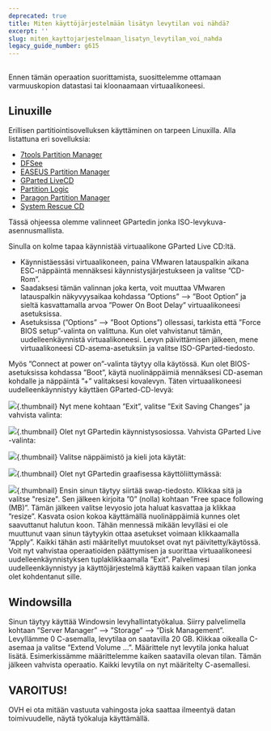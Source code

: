 ```yaml
---
deprecated: true
title: Miten käyttöjärjestelmään lisätyn levytilan voi nähdä?
excerpt: ''
slug: miten_kayttojarjestelmaan_lisatyn_levytilan_voi_nahda
legacy_guide_number: g615
---
```



## 
Ennen tämän operaation suorittamista, suosittelemme ottamaan varmuuskopion datastasi tai kloonaamaan virtuaalikoneesi.


## Linuxille
Erillisen partitiointisovelluksen käyttäminen on tarpeen Linuxilla. Alla listattuna eri sovelluksia:


- [7tools Partition Manager](http://www.7tools.com/pm/index.htm)
- [DFSee](http://www.dfsee.com/dfsee/index.php)
- [EASEUS Partition Manager](http://www.partition-tool.com)
- [GParted LiveCD](http://gparted.sourceforge.net/livecd.php)
- [Partition Logic](http://partitionlogic.org.uk)
- [Paragon Partition Manager](http://www.partition-manager.com)
- [System Rescue CD](http://www.sysresccd.org/Main_Page)


Tässä ohjeessa olemme valinneet GPartedin jonka ISO-levykuva-asennusmallista.

Sinulla on kolme tapaa käynnistää virtuaalikone GParted Live CD:ltä.

- Käynnistäessäsi virtuaalikoneen, paina VMwaren latauspalkin aikana ESC-näppäintä mennäksesi käynnistysjärjestukseen ja valitse ”CD-Rom”.
- Saadaksesi tämän valinnan joka kerta, voit muuttaa VMwaren latauspalkin näkyvyysaikaa kohdassa ”Options” –> ”Boot Option” ja sieltä kasvattamalla arvoa ”Power On Boot Delay” virtuaalikoneesi asetuksissa.
- Asetuksissa (”Options” –> ”Boot Options”) ollessasi, tarkista että ”Force BIOS setup”-valinta on valittuna. Kun olet vahvistanut tämän, uudelleenkäynnistä virtuaalikoneesi. Levyn päivittämisen jälkeen, mene virtuaalikoneesi CD-asema-asetuksiin ja valitse ISO-GParted-tiedosto.

Myös ”Connect at power on”-valinta täytyy olla käytössä.
Kun olet BIOS-asetuksissa kohdassa ”Boot”, käytä nuolinäppäimiä mennäksesi CD-aseman kohdalle ja näppäintä ”+” valitaksesi kovalevyn. Täten virtuaalikoneesi uudelleenkäynnistyy käyttäen GParted-CD-levyä:

![](images/img_126.jpg){.thumbnail}
Nyt mene kohtaan ”Exit”, valitse ”Exit Saving Changes” ja vahvista valinta:

![](images/img_127.jpg){.thumbnail}
Olet nyt GPartedin käynnistysosiossa. Vahvista GParted Live -valinta:

![](images/img_128.jpg){.thumbnail}
Valitse näppäimistö ja kieli jota käytät:

![](images/img_129.jpg){.thumbnail}
Olet nyt GPartedin graafisessa käyttöliittymässä:

![](images/img_130.jpg){.thumbnail}
Ensin sinun täytyy siirtää swap-tiedosto. Klikkaa sitä ja valitse "resize". Sen jälkeen kirjoita ”0” (nolla) kohtaan ”Free space following (MB)”. Tämän jälkeen valitse levyosio jota haluat kasvattaa ja klikkaa ”resize”. Kasvata osion kokoa käyttämällä nuolinäppäimiä kunnes olet saavuttanut halutun koon.
Tähän mennessä mikään levylläsi ei ole muuttunut vaan sinun täytyykin ottaa asetukset voimaan klikkaamalla ”Apply”. Kaikki tähän asti määritellyt muutokset ovat nyt päivitetty/käytössä.
Voit nyt vahvistaa operaatioiden päättymisen ja suorittaa virtuaalikoneesi uudelleenkäynnistyksen tuplaklikkaamalla ”Exit”.
Palvelimesi uudelleenkäynnistyy ja käyttöjärjestelmä käyttää kaiken vapaan tilan jonka olet kohdentanut sille.


## Windowsilla
Sinun täytyy käyttää Windowsin levyhallintatyökalua. Siirry palvelimella kohtaan ”Server Manager” –> ”Storage” –> ”Disk Management”.
Levyllämme 0 C-asemalla, levytilaa on saatavilla 20 GB. Klikkaa oikealla C-asemaa ja valitse ”Extend Volume ...”.
Määrittele nyt levytila jonka haluat lisätä. Esimerkissämme määrittelemme kaiken saatavilla olevan tilan. Tämän jälkeen vahvista operaatio.
Kaikki levytila on nyt määritelty C-asemallesi.

## VAROITUS!
OVH ei ota mitään vastuuta vahingosta joka saattaa ilmeentyä datan toimivuudelle, näytä työkaluja käyttämällä.


